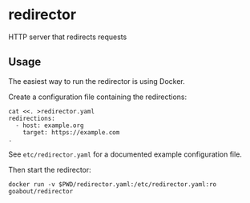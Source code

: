 # redirector

HTTP server that redirects requests


## Usage

The easiest way to run the redirector is using Docker.

Create a configuration file containing the redirections:

    cat <<. >redirector.yaml
    redirections:
      - host: example.org
        target: https://example.com
    .

See `etc/redirector.yaml` for a documented example configuration file.

Then start the redirector:

    docker run -v $PWD/redirector.yaml:/etc/redirector.yaml:ro goabout/redirector
